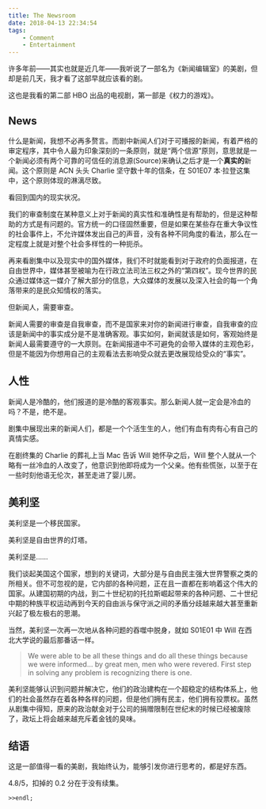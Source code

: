 ```yaml
---
title: The Newsroom
date: 2018-04-13 22:34:54
tags:
    - Comment
    - Entertainment
---
```


许多年前——其实也就是近几年——我听说了一部名为《新闻编辑室》的美剧，但却是前几天，我才看了这部早就应该看的剧。

这也是我看的第二部 HBO 出品的电视剧，第一部是《权力的游戏》。

## News

什么是新闻，我想不必再多赘言。而剧中新闻人们对于可播报的新闻，有着严格的审定程序，其中令人最为印象深刻的一条原则，就是“两个信源”原则，意思就是一个新闻必须有两个可靠的可信任的消息源(Source)来确认之后才是一个**真实的**新闻。这个原则是 ACN 头头 Charlie 坚守数十年的信条，在 S01E07 本·拉登这集中，这个原则体现的淋漓尽致。

看回到国内的现实状况。

我们的审查制度在某种意义上对于新闻的真实性和准确性是有帮助的，但是这种帮助的方式是有问题的。官方统一的口径固然重要，但是如果在某些存在重大争议性的社会事件上，不允许媒体发出自己的声音，没有各种不同角度的看法，那么在一定程度上就是对整个社会多样性的一种扼杀。

再来看剧集中以及现实中的国外媒体，我们不时就能看到对于政府的负面报道，在自由世界中，媒体甚至被喻为在行政立法司法三权之外的“第四权”。现今世界的民众通过媒体这一媒介了解大部分的信息，大众媒体的发展以及深入社会的每一个角落带来的是民众知情权的落实。

但新闻人，需要审查。

新闻人需要的审查是自我审查，而不是国家来对你的新闻进行审查，自我审查的应该是新闻中的事实成分是不是准确客观。事实如何，新闻就该是如何，客观始终是新闻人最需要遵守的一大原则。在新闻报道中不可避免的会带入媒体的主观色彩，但是不能因为你想用自己的主观看法去影响受众就去更改展现给受众的“事实”。

## 人性

新闻人是冷酷的，他们报道的是冷酷的客观事实。那么新闻人就一定会是冷血的吗？不是，绝不是。

剧集中展现出来的新闻人们，都是一个个活生生的人，他们有血有肉有心有自己的真情实感。

在剧终集的 Charlie 的葬礼上当 Mac 告诉 Will 她怀孕之后，Will 整个人就从一个略有一丝冷血的人改变了，他意识到他即将成为一个父亲。他有些慌张，以至于在一些时刻他语无伦次，甚至走进了婴儿房。

## 美利坚

美利坚是一个移民国家。

美利坚是自由世界的灯塔。

美利坚是……

我们谈起美国这个国家，想到的关键词，大部分是与自由民主强大世界警察之类的所相关。但不可忽视的是，它内部的各种问题，正在且一直都在影响着这个伟大的国家。从建国初期的内战，到二十世纪初的托拉斯崛起带来的各种问题、二十世纪中期的种族平权运动再到今天的自由派与保守派之间的矛盾分歧越来越大甚至重新兴起了极左极右的思潮。

当然，美利坚一次再一次地从各种问题的吞噬中脱身，就如 S01E01 中 Will 在西北大学说的最后那番话一样。

> We were able to be all these things and do all these things because we were informed… by great men, men who were revered. First step in solving any problem is recognizing there is one.

美利坚能够认识到问题并解决它，他们的政治建构在一个超稳定的结构体系上，他们的社会虽然存在着各种各样的问题，但是他们拥有民主，他们拥有投票权。虽然从剧集中得知，原来的政治献金对于公司的捐赠限制在世纪末的时候已经被废除了，政坛上将会越来越充斥着金钱的臭味。

## 结语

这是一部值得一看的美剧，我始终认为，能够引发你进行思考的，都是好东西。

4.8/5，扣掉的 0.2 分在于没有续集。

```>>endl;```